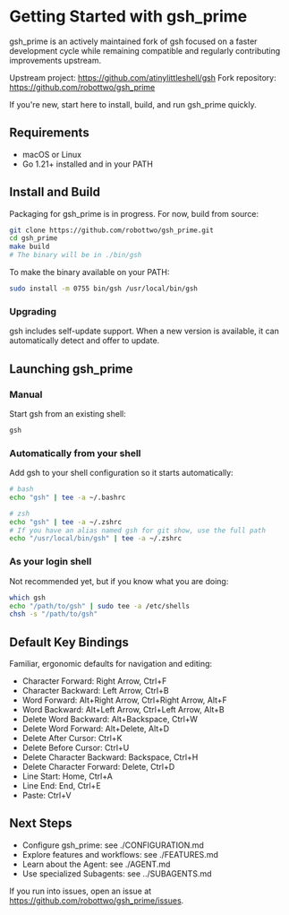 # Getting Started with gsh_prime

gsh_prime is an actively maintained fork of gsh focused on a faster development cycle while remaining compatible and regularly contributing improvements upstream.

Upstream project: https://github.com/atinylittleshell/gsh
Fork repository: https://github.com/robottwo/gsh_prime

If you're new, start here to install, build, and run gsh_prime quickly.

## Requirements

- macOS or Linux
- Go 1.21+ installed and in your PATH

## Install and Build

Packaging for gsh_prime is in progress. For now, build from source:

```bash
git clone https://github.com/robottwo/gsh_prime.git
cd gsh_prime
make build
# The binary will be in ./bin/gsh
```

To make the binary available on your PATH:

```bash
sudo install -m 0755 bin/gsh /usr/local/bin/gsh
```

### Upgrading

gsh includes self-update support. When a new version is available, it can automatically detect and offer to update.

## Launching gsh_prime

### Manual

Start gsh from an existing shell:

```bash
gsh
```

### Automatically from your shell

Add gsh to your shell configuration so it starts automatically:

```bash
# bash
echo "gsh" | tee -a ~/.bashrc
```

```bash
# zsh
echo "gsh" | tee -a ~/.zshrc
# If you have an alias named gsh for git show, use the full path
echo "/usr/local/bin/gsh" | tee -a ~/.zshrc
```

### As your login shell

Not recommended yet, but if you know what you are doing:

```bash
which gsh
echo "/path/to/gsh" | sudo tee -a /etc/shells
chsh -s "/path/to/gsh"
```

## Default Key Bindings

Familiar, ergonomic defaults for navigation and editing:

- Character Forward: Right Arrow, Ctrl+F
- Character Backward: Left Arrow, Ctrl+B
- Word Forward: Alt+Right Arrow, Ctrl+Right Arrow, Alt+F
- Word Backward: Alt+Left Arrow, Ctrl+Left Arrow, Alt+B
- Delete Word Backward: Alt+Backspace, Ctrl+W
- Delete Word Forward: Alt+Delete, Alt+D
- Delete After Cursor: Ctrl+K
- Delete Before Cursor: Ctrl+U
- Delete Character Backward: Backspace, Ctrl+H
- Delete Character Forward: Delete, Ctrl+D
- Line Start: Home, Ctrl+A
- Line End: End, Ctrl+E
- Paste: Ctrl+V

## Next Steps

- Configure gsh_prime: see ./CONFIGURATION.md
- Explore features and workflows: see ./FEATURES.md
- Learn about the Agent: see ./AGENT.md
- Use specialized Subagents: see ../SUBAGENTS.md

If you run into issues, open an issue at https://github.com/robottwo/gsh_prime/issues.